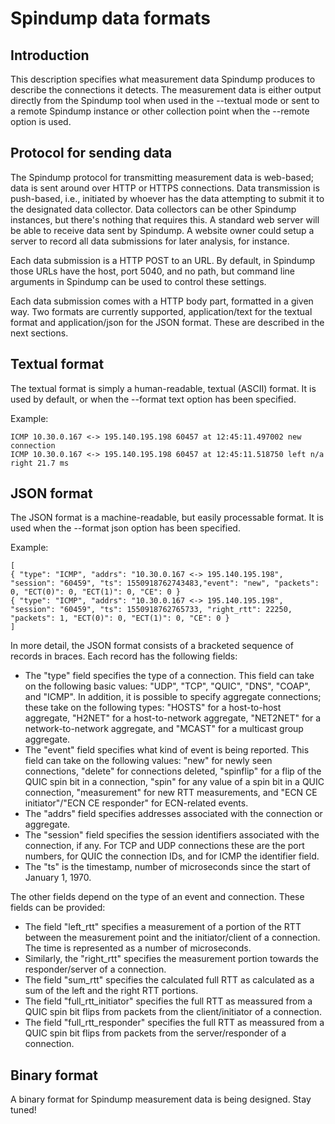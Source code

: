 # Spindump data formats

## Introduction

This description specifies what measurement data Spindump produces to describe the connections it detects. The measurement data is either output directly from the Spindump tool when used in the --textual mode or sent to a remote Spindump instance or other collection point when the --remote option is used.

## Protocol for sending data

The Spindump protocol for transmitting measurement data is web-based; data is sent around over HTTP or HTTPS connections. Data transmission is push-based, i.e., initiated by whoever has the data attempting to submit it to the designated data collector. Data collectors can be other Spindump instances, but there's nothing that requires this. A standard web server will be able to receive data sent by Spindump. A website owner could setup a server to record all data submissions for later analysis, for instance.

Each data submission is a HTTP POST to an URL. By default, in Spindump those URLs have the host, port 5040, and no path, but command line arguments in Spindump can be used to control these settings.

Each data submission comes with a HTTP body part, formatted in a given way. Two formats are currently supported, application/text for the textual format and application/json for the JSON format. These are described in the next sections.

## Textual format

The textual format is simply a human-readable, textual (ASCII) format. It is used by default, or when the --format text option has been specified.

Example:

    ICMP 10.30.0.167 <-> 195.140.195.198 60457 at 12:45:11.497002 new connection
    ICMP 10.30.0.167 <-> 195.140.195.198 60457 at 12:45:11.518750 left n/a right 21.7 ms

## JSON format

The JSON format is a machine-readable, but easily processable format. It is used when the --format json option has been specified.

Example:

    [
    { "type": "ICMP", "addrs": "10.30.0.167 <-> 195.140.195.198", "session": "60459", "ts": 1550918762743483,"event": "new", "packets": 0, "ECT(0)": 0, "ECT(1)": 0, "CE": 0 }
    { "type": "ICMP", "addrs": "10.30.0.167 <-> 195.140.195.198", "session": "60459", "ts": 1550918762765733, "right_rtt": 22250, "packets": 1, "ECT(0)": 0, "ECT(1)": 0, "CE": 0 }
	]

In more detail, the JSON format consists of a bracketed sequence of records in braces. Each record has the following fields:

   * The "type" field specifies the type of a connection. This field can take on the following basic values: "UDP", "TCP", "QUIC", "DNS", "COAP", and "ICMP". In addition, it is possible to specify aggregate connections; these take on the following types: "HOSTS" for a host-to-host aggregate, "H2NET" for a host-to-network aggregate, "NET2NET" for a network-to-network aggregate, and "MCAST" for a multicast group aggregate.
   * The "event" field specifies what kind of event is being reported. This field can take on the following values: "new" for newly seen connections, "delete" for connections deleted, "spinflip" for a flip of the QUIC spin bit in a connection, "spin" for any value of a spin bit in a QUIC connection, "measurement" for new RTT measurements, and "ECN CE initiator"/"ECN CE responder" for ECN-related events.
   * The "addrs" field specifies addresses associated with the connection or aggregate.
   * The "session" field specifies the session identifiers associated with the connection, if any. For TCP and UDP connections these are the port numbers, for QUIC the connection IDs, and for ICMP the identifier field.
   * The "ts" is the timestamp, number of microseconds since the start of January 1, 1970.

The other fields depend on the type of an event and connection. These fields can be provided:

   * The field "left_rtt" specifies a measurement of a portion of the RTT between the measurement point and the initiator/client of a connection. The time is represented as a number of microseconds.
   * Similarly, the "right_rtt" specifies the measurement portion towards the responder/server of a connection.
   * The field "sum_rtt" specifies the calculated full RTT as calculated as a sum of the left and the right RTT portions.
   * The field "full_rtt_initiator" specifies the full RTT as meassured from a QUIC spin bit flips from packets from the client/initiator of a connection.
   * The field "full_rtt_responder" specifies the full RTT as meassured from a QUIC spin bit flips from packets from the server/responder of a connection.

## Binary format

A binary format for Spindump measurement data is being designed. Stay tuned!


